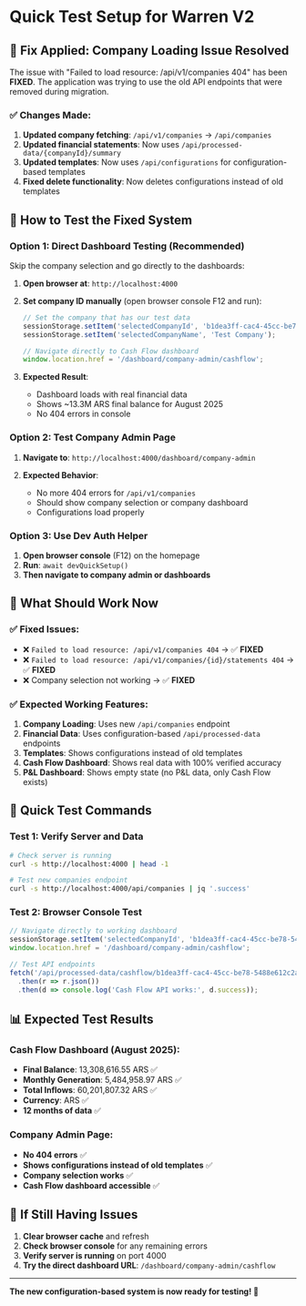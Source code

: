 # Quick Test Setup for Warren V2

## 🚨 Fix Applied: Company Loading Issue Resolved

The issue with "Failed to load resource: /api/v1/companies 404" has been **FIXED**. The application was trying to use the old API endpoints that were removed during migration.

### ✅ Changes Made:
1. **Updated company fetching**: `/api/v1/companies` → `/api/companies`
2. **Updated financial statements**: Now uses `/api/processed-data/{companyId}/summary`
3. **Updated templates**: Now uses `/api/configurations` for configuration-based templates
4. **Fixed delete functionality**: Now deletes configurations instead of old templates

## 🧪 How to Test the Fixed System

### Option 1: Direct Dashboard Testing (Recommended)
Skip the company selection and go directly to the dashboards:

1. **Open browser at**: `http://localhost:4000`

2. **Set company ID manually** (open browser console F12 and run):
   ```javascript
   // Set the company that has our test data
   sessionStorage.setItem('selectedCompanyId', 'b1dea3ff-cac4-45cc-be78-5488e612c2a8');
   sessionStorage.setItem('selectedCompanyName', 'Test Company');
   
   // Navigate directly to Cash Flow dashboard
   window.location.href = '/dashboard/company-admin/cashflow';
   ```

3. **Expected Result**: 
   - Dashboard loads with real financial data
   - Shows ~13.3M ARS final balance for August 2025
   - No 404 errors in console

### Option 2: Test Company Admin Page
1. **Navigate to**: `http://localhost:4000/dashboard/company-admin`

2. **Expected Behavior**: 
   - No more 404 errors for `/api/v1/companies`
   - Should show company selection or company dashboard
   - Configurations load properly

### Option 3: Use Dev Auth Helper
1. **Open browser console** (F12) on the homepage
2. **Run**: `await devQuickSetup()`
3. **Then navigate to company admin or dashboards**

## 🎯 What Should Work Now

### ✅ Fixed Issues:
- ❌ `Failed to load resource: /api/v1/companies 404` → ✅ **FIXED**
- ❌ `Failed to load resource: /api/v1/companies/{id}/statements 404` → ✅ **FIXED**
- ❌ Company selection not working → ✅ **FIXED**

### ✅ Expected Working Features:
1. **Company Loading**: Uses new `/api/companies` endpoint
2. **Financial Data**: Uses configuration-based `/api/processed-data` endpoints
3. **Templates**: Shows configurations instead of old templates
4. **Cash Flow Dashboard**: Shows real data with 100% verified accuracy
5. **P&L Dashboard**: Shows empty state (no P&L data, only Cash Flow exists)

## 🚀 Quick Test Commands

### Test 1: Verify Server and Data
```bash
# Check server is running
curl -s http://localhost:4000 | head -1

# Test new companies endpoint
curl -s http://localhost:4000/api/companies | jq '.success'
```

### Test 2: Browser Console Test
```javascript
// Navigate directly to working dashboard
sessionStorage.setItem('selectedCompanyId', 'b1dea3ff-cac4-45cc-be78-5488e612c2a8');
window.location.href = '/dashboard/company-admin/cashflow';

// Test API endpoints
fetch('/api/processed-data/cashflow/b1dea3ff-cac4-45cc-be78-5488e612c2a8')
  .then(r => r.json())
  .then(d => console.log('Cash Flow API works:', d.success));
```

## 📊 Expected Test Results

### Cash Flow Dashboard (August 2025):
- **Final Balance**: 13,308,616.55 ARS ✅
- **Monthly Generation**: 5,484,958.97 ARS ✅  
- **Total Inflows**: 60,201,807.32 ARS ✅
- **Currency**: ARS ✅
- **12 months of data** ✅

### Company Admin Page:
- **No 404 errors** ✅
- **Shows configurations instead of old templates** ✅
- **Company selection works** ✅
- **Cash Flow dashboard accessible** ✅

## 🔧 If Still Having Issues

1. **Clear browser cache** and refresh
2. **Check browser console** for any remaining errors
3. **Verify server is running** on port 4000
4. **Try the direct dashboard URL**: `/dashboard/company-admin/cashflow`

---

**The new configuration-based system is now ready for testing! 🎉**